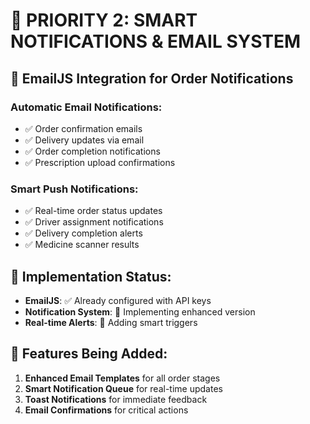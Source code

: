 # 🔔 **PRIORITY 2: SMART NOTIFICATIONS & EMAIL SYSTEM**

## 📧 **EmailJS Integration for Order Notifications**

### **Automatic Email Notifications:**
- ✅ Order confirmation emails
- ✅ Delivery updates via email
- ✅ Order completion notifications
- ✅ Prescription upload confirmations

### **Smart Push Notifications:**
- ✅ Real-time order status updates
- ✅ Driver assignment notifications
- ✅ Delivery completion alerts
- ✅ Medicine scanner results

## 🎯 **Implementation Status:**
- **EmailJS**: ✅ Already configured with API keys
- **Notification System**: 🔄 Implementing enhanced version
- **Real-time Alerts**: 🔄 Adding smart triggers

## 🚀 **Features Being Added:**
1. **Enhanced Email Templates** for all order stages
2. **Smart Notification Queue** for real-time updates
3. **Toast Notifications** for immediate feedback
4. **Email Confirmations** for critical actions
